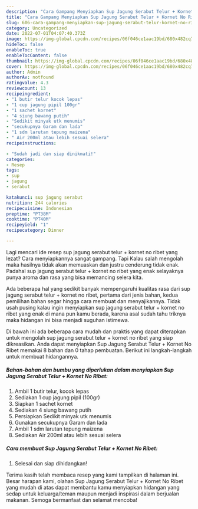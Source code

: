```yaml
---
description: "Cara Gampang Menyiapkan Sup Jagung Serabut Telur + Kornet No Ribet yang Bikin Ngiler"
title: "Cara Gampang Menyiapkan Sup Jagung Serabut Telur + Kornet No Ribet yang Bikin Ngiler"
slug: 606-cara-gampang-menyiapkan-sup-jagung-serabut-telur-kornet-no-ribet-yang-bikin-ngiler
category: Uncategorized
date: 2022-07-01T04:07:40.373Z
image: https://img-global.cpcdn.com/recipes/06f046ce1aac19bd/680x482cq70/sup-jagung-serabut-telur-kornet-no-ribet-foto-resep-utama.jpg
hideToc: false
enableToc: true
enableTocContent: false
thumbnail: https://img-global.cpcdn.com/recipes/06f046ce1aac19bd/680x482cq70/sup-jagung-serabut-telur-kornet-no-ribet-foto-resep-utama.jpg
cover: https://img-global.cpcdn.com/recipes/06f046ce1aac19bd/680x482cq70/sup-jagung-serabut-telur-kornet-no-ribet-foto-resep-utama.jpg
author: Admin
authorAv: notfound
ratingvalue: 4.3
reviewcount: 13
recipeingredient:
- "1 butir telur kocok lepas"
- "1 cup jagung pipil 100gr"
- "1 sachet kornet"
- "4 siung bawang putih"
- "Sedikit minyak utk menumis"
- "secukupnya Garam dan lada"
- "1 sdm larutan tepung maizena"
- " Air 200ml atau lebih sesuai selera"
recipeinstructions:

- "Sudah jadi dan siap dinikmati!"
categories:
- Resep
tags:
- sup
- jagung
- serabut

katakunci: sup jagung serabut 
nutrition: 244 calories
recipecuisine: Indonesian
preptime: "PT38M"
cooktime: "PT40M"
recipeyield: "1"
recipecategory: Dinner

---
```



Lagi mencari ide resep sup jagung serabut telur + kornet no ribet yang lezat? Cara menyiapkannya sangat gampang. Tapi Kalau salah mengolah maka hasilnya tidak akan memuaskan dan justru cenderung tidak enak. Padahal sup jagung serabut telur + kornet no ribet yang enak selayaknya punya aroma dan rasa yang bisa memancing selera kita.




Ada beberapa hal yang sedikit banyak mempengaruhi kualitas rasa dari sup jagung serabut telur + kornet no ribet, pertama dari jenis bahan, kedua pemilihan bahan segar hingga cara membuat dan menyajikannya. Tidak usah pusing kalau ingin menyiapkan sup jagung serabut telur + kornet no ribet yang enak di mana pun kamu berada, karena asal sudah tahu triknya maka hidangan ini bisa menjadi suguhan istimewa.


Di bawah ini ada beberapa cara mudah dan praktis yang dapat diterapkan untuk mengolah sup jagung serabut telur + kornet no ribet yang siap dikreasikan. Anda dapat menyiapkan Sup Jagung Serabut Telur + Kornet No Ribet memakai 8 bahan dan 0 tahap pembuatan. Berikut ini langkah-langkah untuk membuat hidangannya.

<!--inarticleads1-->

##### Bahan-bahan dan bumbu yang diperlukan dalam menyiapkan Sup Jagung Serabut Telur + Kornet No Ribet:

1. Ambil 1 butir telur, kocok lepas
1. Sediakan 1 cup jagung pipil (100gr)
1. Siapkan 1 sachet kornet
1. Sediakan 4 siung bawang putih
1. Persiapkan Sedikit minyak utk menumis
1. Gunakan secukupnya Garam dan lada
1. Ambil 1 sdm larutan tepung maizena
1. Sediakan  Air 200ml atau lebih sesuai selera




<!--inarticleads2-->

##### Cara membuat Sup Jagung Serabut Telur + Kornet No Ribet:


1. Selesai dan siap dihidangkan!



Terima kasih telah membaca resep yang kami tampilkan di halaman ini. Besar harapan kami, olahan Sup Jagung Serabut Telur + Kornet No Ribet yang mudah di atas dapat membantu kamu menyiapkan hidangan yang sedap untuk keluarga/teman maupun menjadi inspirasi dalam berjualan makanan. Semoga bermanfaat dan selamat mencoba!
